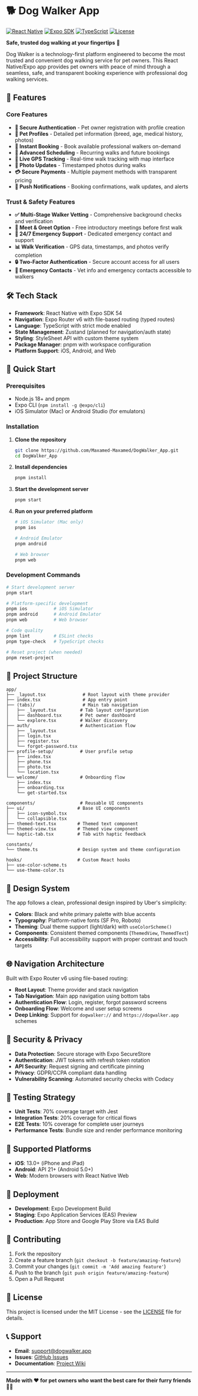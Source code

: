 # 🐕 Dog Walker App

[![React Native](https://img.shields.io/badge/React%20Native-0.74-blue.svg)](https://reactnative.dev/)
[![Expo SDK](https://img.shields.io/badge/Expo%20SDK-54-000000.svg)](https://expo.dev/)
[![TypeScript](https://img.shields.io/badge/TypeScript-5.3-3178C6.svg)](https://www.typescriptlang.org/)
[![License](https://img.shields.io/badge/License-MIT-green.svg)](LICENSE)

**Safe, trusted dog walking at your fingertips** 🎯

Dog Walker is a technology-first platform engineered to become the most trusted and convenient dog walking service for pet owners. This React Native/Expo app provides pet owners with peace of mind through a seamless, safe, and transparent booking experience with professional dog walking services.

## 🌟 Features

### Core Features
- **🔐 Secure Authentication** - Pet owner registration with profile creation
- **🐾 Pet Profiles** - Detailed pet information (breed, age, medical history, photos)
- **📱 Instant Booking** - Book available professional walkers on-demand
- **📅 Advanced Scheduling** - Recurring walks and future bookings
- **📍 Live GPS Tracking** - Real-time walk tracking with map interface
- **📸 Photo Updates** - Timestamped photos during walks
- **💳 Secure Payments** - Multiple payment methods with transparent pricing
- **🔔 Push Notifications** - Booking confirmations, walk updates, and alerts

### Trust & Safety Features
- **✅ Multi-Stage Walker Vetting** - Comprehensive background checks and verification
- **🤝 Meet & Greet Option** - Free introductory meetings before first walk
- **🚨 24/7 Emergency Support** - Dedicated emergency contact and support
- **📊 Walk Verification** - GPS data, timestamps, and photos verify completion
- **🔒 Two-Factor Authentication** - Secure account access for all users
- **🏥 Emergency Contacts** - Vet info and emergency contacts accessible to walkers

## 🛠 Tech Stack

- **Framework**: React Native with Expo SDK 54
- **Navigation**: Expo Router v6 with file-based routing (typed routes)
- **Language**: TypeScript with strict mode enabled
- **State Management**: Zustand (planned for navigation/auth state)
- **Styling**: StyleSheet API with custom theme system
- **Package Manager**: pnpm with workspace configuration
- **Platform Support**: iOS, Android, and Web

## 🚀 Quick Start

### Prerequisites
- Node.js 18+ and pnpm
- Expo CLI (`npm install -g @expo/cli`)
- iOS Simulator (Mac) or Android Studio (for emulators)

### Installation

1. **Clone the repository**
   ```bash
   git clone https://github.com/Maxamed-Maxamed/DogWalker_App.git
   cd DogWalker_App
   ```

2. **Install dependencies**
   ```bash
   pnpm install
   ```

3. **Start the development server**
   ```bash
   pnpm start
   ```

4. **Run on your preferred platform**
   ```bash
   # iOS Simulator (Mac only)
   pnpm ios
   
   # Android Emulator
   pnpm android
   
   # Web browser
   pnpm web
   ```

### Development Commands

```bash
# Start development server
pnpm start

# Platform-specific development
pnpm ios          # iOS Simulator
pnpm android      # Android Emulator  
pnpm web          # Web browser

# Code quality
pnpm lint         # ESLint checks
pnpm type-check   # TypeScript checks

# Reset project (when needed)
pnpm reset-project
```

## 📁 Project Structure

```
app/
├── _layout.tsx              # Root layout with theme provider
├── index.tsx                # App entry point
├── (tabs)/                  # Main tab navigation
│   ├── _layout.tsx         # Tab layout configuration
│   ├── dashboard.tsx       # Pet owner dashboard
│   └── explore.tsx         # Walker discovery
├── auth/                   # Authentication flow
│   ├── _layout.tsx
│   ├── login.tsx
│   ├── register.tsx
│   └── forgot-password.tsx
├── profile-setup/          # User profile setup
│   ├── index.tsx
│   ├── phone.tsx
│   ├── photo.tsx
│   └── location.tsx
└── welcome/                # Onboarding flow
    ├── index.tsx
    ├── onboarding.tsx
    └── get-started.tsx

components/                 # Reusable UI components
├── ui/                    # Base UI components
│   ├── icon-symbol.tsx
│   └── collapsible.tsx
├── themed-text.tsx        # Themed text component
├── themed-view.tsx        # Themed view component
└── haptic-tab.tsx         # Tab with haptic feedback

constants/
└── theme.ts               # Design system and theme configuration

hooks/                     # Custom React hooks
├── use-color-scheme.ts
└── use-theme-color.ts
```

## 🎨 Design System

The app follows a clean, professional design inspired by Uber's simplicity:

- **Colors**: Black and white primary palette with blue accents
- **Typography**: Platform-native fonts (SF Pro, Roboto)
- **Theming**: Dual theme support (light/dark) with `useColorScheme()`
- **Components**: Consistent themed components (`ThemedView`, `ThemedText`)
- **Accessibility**: Full accessibility support with proper contrast and touch targets

## 🌐 Navigation Architecture

Built with Expo Router v6 using file-based routing:

- **Root Layout**: Theme provider and stack navigation
- **Tab Navigation**: Main app navigation using bottom tabs
- **Authentication Flow**: Login, register, forgot password screens
- **Onboarding Flow**: Welcome and user setup screens
- **Deep Linking**: Support for `dogwalker://` and `https://dogwalker.app` schemes

## 🔐 Security & Privacy

- **Data Protection**: Secure storage with Expo SecureStore
- **Authentication**: JWT tokens with refresh token rotation
- **API Security**: Request signing and certificate pinning
- **Privacy**: GDPR/CCPA compliant data handling
- **Vulnerability Scanning**: Automated security checks with Codacy

## 🧪 Testing Strategy

- **Unit Tests**: 70% coverage target with Jest
- **Integration Tests**: 20% coverage for critical flows
- **E2E Tests**: 10% coverage for complete user journeys
- **Performance Tests**: Bundle size and render performance monitoring

## 📱 Supported Platforms

- **iOS**: 13.0+ (iPhone and iPad)
- **Android**: API 21+ (Android 5.0+)
- **Web**: Modern browsers with React Native Web

## 🚀 Deployment

- **Development**: Expo Development Build
- **Staging**: Expo Application Services (EAS) Preview
- **Production**: App Store and Google Play Store via EAS Build

## 🤝 Contributing

1. Fork the repository
2. Create a feature branch (`git checkout -b feature/amazing-feature`)
3. Commit your changes (`git commit -m 'Add amazing feature'`)
4. Push to the branch (`git push origin feature/amazing-feature`)
5. Open a Pull Request

## 📄 License

This project is licensed under the MIT License - see the [LICENSE](LICENSE) file for details.

## 📞 Support

- **Email**: support@dogwalker.app
- **Issues**: [GitHub Issues](https://github.com/Maxamed-Maxamed/DogWalker_App/issues)
- **Documentation**: [Project Wiki](https://github.com/Maxamed-Maxamed/DogWalker_App/wiki)

---

**Made with ❤️ for pet owners who want the best care for their furry friends** 🐕‍🦺
